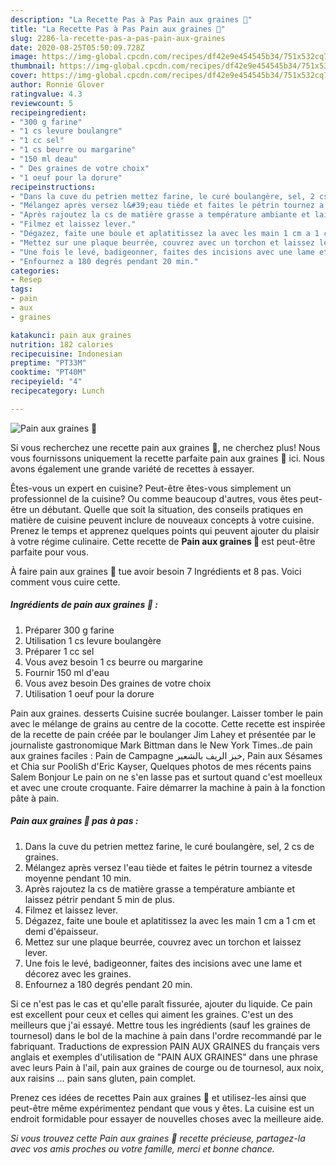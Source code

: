 ```yaml
---
description: "La Recette Pas à Pas Pain aux graines 🍞"
title: "La Recette Pas à Pas Pain aux graines 🍞"
slug: 2286-la-recette-pas-a-pas-pain-aux-graines
date: 2020-08-25T05:50:09.728Z
image: https://img-global.cpcdn.com/recipes/df42e9e454545b34/751x532cq70/pain-aux-graines-🍞-photo-principale-de-la-recette.jpg
thumbnail: https://img-global.cpcdn.com/recipes/df42e9e454545b34/751x532cq70/pain-aux-graines-🍞-photo-principale-de-la-recette.jpg
cover: https://img-global.cpcdn.com/recipes/df42e9e454545b34/751x532cq70/pain-aux-graines-🍞-photo-principale-de-la-recette.jpg
author: Ronnie Glover
ratingvalue: 4.3
reviewcount: 5
recipeingredient:
- "300 g farine"
- "1 cs levure boulangre"
- "1 cc sel"
- "1 cs beurre ou margarine"
- "150 ml deau"
- " Des graines de votre choix"
- "1 oeuf pour la dorure"
recipeinstructions:
- "Dans la cuve du petrien mettez farine, le curé boulangère, sel, 2 cs de graines."
- "Mélangez après versez l&#39;eau tiède et faites le pétrin tournez a vitesde moyenne pendant 10 min."
- "Après rajoutez la cs de matière grasse a température ambiante et laissez pétrir pendant 5 min de plus."
- "Filmez et laissez lever."
- "Dégazez, faite une boule et aplatitissez la avec les main 1 cm a 1 cm et demi d&#39;épaisseur."
- "Mettez sur une plaque beurrée, couvrez avec un torchon et laissez lever."
- "Une fois le levé, badigeonner, faites des incisions avec une lame et décorez avec les graines."
- "Enfournez a 180 degrés pendant 20 min."
categories:
- Resep
tags:
- pain
- aux
- graines

katakunci: pain aux graines 
nutrition: 182 calories
recipecuisine: Indonesian
preptime: "PT33M"
cooktime: "PT40M"
recipeyield: "4"
recipecategory: Lunch

---
```



![Pain aux graines 🍞](https://img-global.cpcdn.com/recipes/df42e9e454545b34/751x532cq70/pain-aux-graines-🍞-photo-principale-de-la-recette.jpg)

Si vous recherchez une recette pain aux graines 🍞, ne cherchez plus! Nous vous fournissons uniquement la recette parfaite pain aux graines 🍞 ici. Nous avons également une grande variété de recettes à essayer.

Êtes-vous un expert en cuisine? Peut-être êtes-vous simplement un professionnel de la cuisine? Ou comme beaucoup d'autres, vous êtes peut-être un débutant. Quelle que soit la situation, des conseils pratiques en matière de cuisine peuvent inclure de nouveaux concepts à votre cuisine. Prenez le temps et apprenez quelques points qui peuvent ajouter du plaisir à votre régime culinaire. Cette recette de <strong> Pain aux graines 🍞 </strong> est peut-être parfaite pour vous.

<!--inarticleads1-->

À faire pain aux graines 🍞 tue avoir besoin 7 Ingrédients et 8 pas. Voici comment vous cuire cette.

##### Ingrédients de pain aux graines 🍞 :

1. Préparer 300 g farine
1. Utilisation 1 cs levure boulangère
1. Préparer 1 cc sel
1. Vous avez besoin 1 cs beurre ou margarine
1. Fournir 150 ml d&#39;eau
1. Vous avez besoin  Des graines de votre choix
1. Utilisation 1 oeuf pour la dorure


Pain aux graines. desserts Cuisine sucrée boulanger. Laisser tomber le pain avec le mélange de grains au centre de la cocotte. Cette recette est inspirée de la recette de pain créée par le boulanger Jim Lahey et présentée par le journaliste gastronomique Mark Bittman dans le New York Times..de pain aux graines faciles : Pain de Campagne خبز الريف بالشعير, Pain aux Sésames et Chia sur PooliSh d&#39;Eric Kayser, Quelques photos de mes récents pains Salem Bonjour Le pain on ne s&#39;en lasse pas et surtout quand c&#39;est moelleux et avec une croute croquante. Faire démarrer la machine à pain à la fonction pâte à pain. 

<!--inarticleads2-->

##### Pain aux graines 🍞 pas à pas :

1. Dans la cuve du petrien mettez farine, le curé boulangère, sel, 2 cs de graines.
1. Mélangez après versez l&#39;eau tiède et faites le pétrin tournez a vitesde moyenne pendant 10 min.
1. Après rajoutez la cs de matière grasse a température ambiante et laissez pétrir pendant 5 min de plus.
1. Filmez et laissez lever.
1. Dégazez, faite une boule et aplatitissez la avec les main 1 cm a 1 cm et demi d&#39;épaisseur.
1. Mettez sur une plaque beurrée, couvrez avec un torchon et laissez lever.
1. Une fois le levé, badigeonner, faites des incisions avec une lame et décorez avec les graines.
1. Enfournez a 180 degrés pendant 20 min.


Si ce n&#39;est pas le cas et qu&#39;elle paraît fissurée, ajouter du liquide. Ce pain est excellent pour ceux et celles qui aiment les graines. C&#39;est un des meilleurs que j&#39;ai essayé. Mettre tous les ingrédients (sauf les graines de tournesol) dans le bol de la machine à pain dans l&#39;ordre recommandé par le fabriquant. Traductions de expression PAIN AUX GRAINES du français vers anglais et exemples d&#39;utilisation de &#34;PAIN AUX GRAINES&#34; dans une phrase avec leurs Pain à l&#39;ail, pain aux graines de courge ou de tournesol, aux noix, aux raisins … pain sans gluten, pain complet. 

<!--inarticleads1-->

<p>
Prenez ces idées de recettes Pain aux graines 🍞 et utilisez-les ainsi que peut-être même expérimentez pendant que vous y êtes. La cuisine est un endroit formidable pour essayer de nouvelles choses avec la meilleure aide.
</p>

<p>
<i>Si vous trouvez cette Pain aux graines 🍞 recette précieuse, partagez-la avec vos amis proches ou votre famille, merci et bonne chance.</i>
</p>

